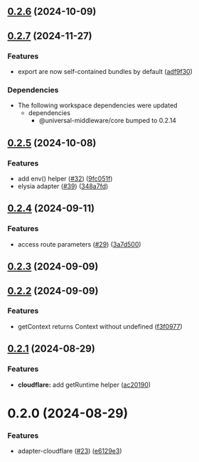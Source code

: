 ## [0.2.6](https://github.com/magne4000/universal-handler/compare/@universal-middleware/cloudflare@0.2.5...@universal-middleware/cloudflare@0.2.6) (2024-10-09)



## [0.2.7](https://github.com/magne4000/universal-middleware/compare/cloudflare-v0.2.6...cloudflare-v0.2.7) (2024-11-27)


### Features

* export are now self-contained bundles by default ([adf9f30](https://github.com/magne4000/universal-middleware/commit/adf9f3007ac7655e6288fef24d418b159c79d8fd))


### Dependencies

* The following workspace dependencies were updated
  * dependencies
    * @universal-middleware/core bumped to 0.2.14

## [0.2.5](https://github.com/magne4000/universal-handler/compare/@universal-middleware/cloudflare@0.2.4...@universal-middleware/cloudflare@0.2.5) (2024-10-08)


### Features

* add env() helper ([#32](https://github.com/magne4000/universal-handler/issues/32)) ([9fc051f](https://github.com/magne4000/universal-handler/commit/9fc051f6423aac20a5a3c676893c88f9813a3069))
* elysia adapter ([#39](https://github.com/magne4000/universal-handler/issues/39)) ([348a7fd](https://github.com/magne4000/universal-handler/commit/348a7fd8cb832aecd24f955d24ee076abf069bd7))



## [0.2.4](https://github.com/magne4000/universal-handler/compare/@universal-middleware/cloudflare@0.2.3...@universal-middleware/cloudflare@0.2.4) (2024-09-11)


### Features

* access route parameters ([#29](https://github.com/magne4000/universal-handler/issues/29)) ([3a7d500](https://github.com/magne4000/universal-handler/commit/3a7d500abe579f1d2387de038a7a437091be9e0d))



## [0.2.3](https://github.com/magne4000/universal-handler/compare/@universal-middleware/cloudflare@0.2.2...@universal-middleware/cloudflare@0.2.3) (2024-09-09)



## [0.2.2](https://github.com/magne4000/universal-handler/compare/@universal-middleware/cloudflare@0.2.1...@universal-middleware/cloudflare@0.2.2) (2024-09-09)


### Features

* getContext returns Context without undefined ([f3f0977](https://github.com/magne4000/universal-handler/commit/f3f0977781da43131ad6b60bc63a25d913d8758c))



## [0.2.1](https://github.com/magne4000/universal-handler/compare/@universal-middleware/cloudflare@0.2.0...@universal-middleware/cloudflare@0.2.1) (2024-08-29)


### Features

* **cloudflare:** add getRuntime helper ([ac20190](https://github.com/magne4000/universal-handler/commit/ac20190583b41a80573bf9b7b7f13495b8de8462))



# 0.2.0 (2024-08-29)


### Features

* adapter-cloudflare ([#23](https://github.com/magne4000/universal-handler/issues/23)) ([e6129e3](https://github.com/magne4000/universal-handler/commit/e6129e35bce87af34d45ed361140fb69ed822ffa))
